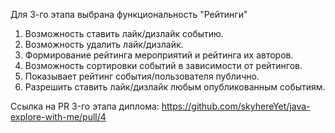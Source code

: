 Для 3-го этапа выбрана функциональность "Рейтинги"

1) Возможность ставить лайк/дизлайк событию. 
2) Возможность удалить лайк/дизлайк.
3) Формирование рейтинга мероприятий и рейтинга их авторов.
4) Возможность сортировки событий в зависимости от рейтингов.
5) Показывает рейтинг события/пользователя публично.
6) Разрешить ставить лайк/дизлайк любым опубликованным событиям.

Ссылка на PR 3-го этапа диплома:
https://github.com/skyhereYet/java-explore-with-me/pull/4